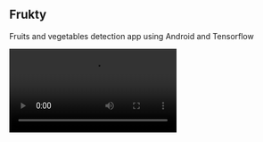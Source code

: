 ## Frukty
Fruits and vegetables detection app using Android and Tensorflow

![](https://github.com/vibhutipatel222/Frukty/blob/master/FRUKTY_video.mp4 "video not available")
